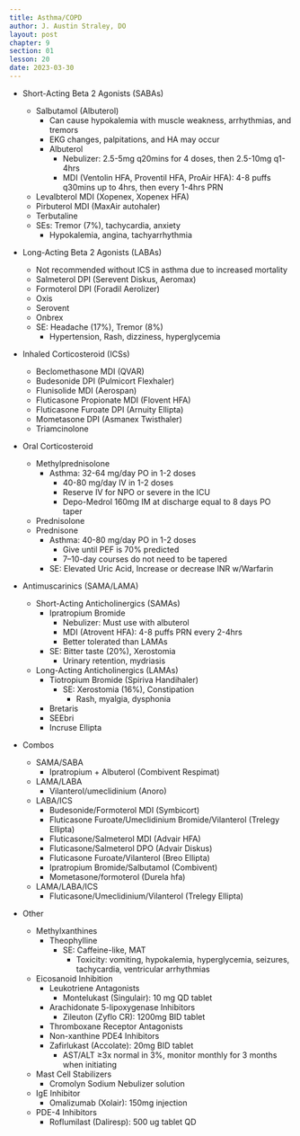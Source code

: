 ```yaml
---
title: Asthma/COPD
author: J. Austin Straley, DO
layout: post
chapter: 9
section: 01
lesson: 20
date: 2023-03-30
---
```


- Short-Acting Beta 2 Agonists (SABAs)
  - Salbutamol (Albuterol)
    - Can cause hypokalemia with muscle weakness, arrhythmias, and tremors
    - EKG changes, palpitations, and HA may occur
    - Albuterol
      - Nebulizer: 2.5-5mg q20mins for 4 doses, then 2.5-10mg q1-4hrs
      - MDI (Ventolin HFA, Proventil HFA, ProAir HFA): 4-8 puffs q30mins up to 4hrs, then every 1-4hrs PRN
  - Levalbterol MDI (Xopenex, Xopenex HFA)
  - Pirbuterol MDI (MaxAir autohaler)
  - Terbutaline
  - SEs: Tremor (7%), tachycardia, anxiety
    - Hypokalemia, angina, tachyarrhythmia
- Long-Acting Beta 2 Agonists (LABAs)

    - Not recommended without ICS in asthma due to increased mortality
  - Salmeterol DPI (Serevent Diskus, Aeromax)
  - Formoterol DPI (Foradil Aerolizer)
  - Oxis
  - Serovent
  - Onbrex
  - SE: Headache (17%), Tremor (8%)
    - Hypertension, Rash, dizziness, hyperglycemia
- Inhaled Corticosteroid (ICSs)
  - Beclomethasone MDI (QVAR)
  - Budesonide DPI (Pulmicort Flexhaler)
  - Flunisolide MDI (Aerospan)
  - Fluticasone Propionate MDI (Flovent HFA)
  - Fluticasone Furoate DPI (Arnuity Ellipta)
  - Mometasone DPI (Asmanex Twisthaler)
  - Triamcinolone
- Oral Corticosteroid
  - Methylprednisolone
    - Asthma: 32-64 mg/day PO in 1-2 doses
      - 40-80 mg/day IV in 1-2 doses
      - Reserve IV for NPO or severe in the ICU
      - Depo-Medrol 160mg IM at discharge equal to 8 days PO taper
  - Prednisolone
  - Prednisone
    - Asthma: 40-80 mg/day PO in 1-2 doses
      - Give until PEF is 70% predicted
      - 7–10-day courses do not need to be tapered
    - SE: Elevated Uric Acid, Increase or decrease INR w/Warfarin
- Antimuscarinics (SAMA/LAMA)
  - Short-Acting Anticholinergics (SAMAs)
    - Ipratropium Bromide
      - Nebulizer: Must use with albuterol
      - MDI (Atrovent HFA): 4-8 puffs PRN every 2-4hrs
      - Better tolerated than LAMAs
    - SE: Bitter taste (20%), Xerostomia
      - Urinary retention, mydriasis
  - Long-Acting Anticholinergics (LAMAs)
    - Tiotropium Bromide (Spiriva Handihaler)
      - SE: Xerostomia (16%), Constipation
        - Rash, myalgia, dysphonia
    - Bretaris
    - SEEbri
    - Incruse Ellipta
- Combos
  - SAMA/SABA
    - Ipratropium + Albuterol (Combivent Respimat)
  - LAMA/LABA
    - Vilanterol/umeclidinium (Anoro)
  - LABA/ICS
    - Budesonide/Formoterol MDI (Symbicort)
    - Fluticasone Furoate/Umeclidinium Bromide/Vilanterol (Trelegy Ellipta)
    - Fluticasone/Salmeterol MDI (Advair HFA)
    - Fluticasone/Salmeterol DPO (Advair Diskus)
    - Fluticasone Furoate/Vilanterol (Breo Ellipta)
    - Ipratropium Bromide/Salbutamol (Combivent)
    - Mometasone/formoterol (Durela hfa)
  - LAMA/LABA/ICS
    - Fluticasone/Umeclidinium/Vilanterol (Trelegy Ellipta)
- Other
  - Methylxanthines
    - Theophylline
      - SE: Caffeine-like, MAT
        - Toxicity: vomiting, hypokalemia, hyperglycemia, seizures, tachycardia, ventricular arrhythmias
  - Eicosanoid Inhibition
    - Leukotriene Antagonists
      - Montelukast (Singulair): 10 mg QD tablet
    - Arachidonate 5-lipoxygenase Inhibitors
      - Zileuton (Zyflo CR): 1200mg BID tablet
    - Thromboxane Receptor Antagonists
    - Non-xanthine PDE4 Inhibitors
    - Zafirlukast (Accolate): 20mg BID tablet
      - AST/ALT ≥3x normal in 3%, monitor monthly for 3 months when initiating
  - Mast Cell Stabilizers
    - Cromolyn Sodium Nebulizer solution
  - IgE Inhibitor
    - Omalizumab (Xolair): 150mg injection
  - PDE-4 Inhibitors
    - Roflumilast (Daliresp): 500 ug tablet QD
